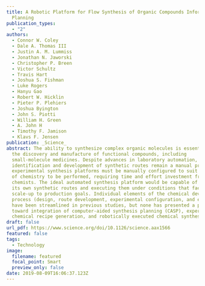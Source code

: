 ```yaml
---
title: A Robotic Platform for Flow Synthesis of Organic Compounds Informed by AI
  Planning
publication_types:
  - "2"
authors:
  - Connor W. Coley
  - Dale A. Thomas III
  - Justin A. M. Lummiss
  - Jonathan N. Jaworski
  - Christopher P. Breen
  - Victor Schultz
  - Travis Hart
  - Joshua S. Fishman
  - Luke Rogers
  - Hanyu Gao
  - Robert W. Hicklin
  - Pieter P. Plehiers
  - Joshua Byington
  - John S. Piotti
  - William H. Green
  - A. John H
  - Timothy F. Jamison
  - Klavs F. Jensen
publication: _Science_
abstract: The ability to synthesize complex organic molecules is essential to
  the discovery and manufacture of functional compounds, including
  small-molecule medicines. Despite advances in laboratory automation, the
  identification and development of synthetic routes remain a manual process and
  experimental synthesis platforms must be manually configured to suit the type
  of chemistry to be performed, requiring time and effort investment from expert
  chemists. The ideal automated synthesis platform would be capable of planning
  its own synthetic routes and executing them under conditions that facilitate
  scale-up to production goals. Individual elements of the chemical development
  process (design, route development, experimental configuration, and execution)
  have been streamlined in previous studies, but none has presented a path
  toward integration of computer-aided synthesis planning (CASP), expert refined
  chemical recipe generation, and robotically executed chemical synthesis.
draft: false
url_pdf: https://www.science.org/doi/10.1126/science.aax1566
featured: false
tags:
  - Technology
image:
  filename: featured
  focal_point: Smart
  preview_only: false
date: 2019-08-09T16:06:37.123Z
---
```

